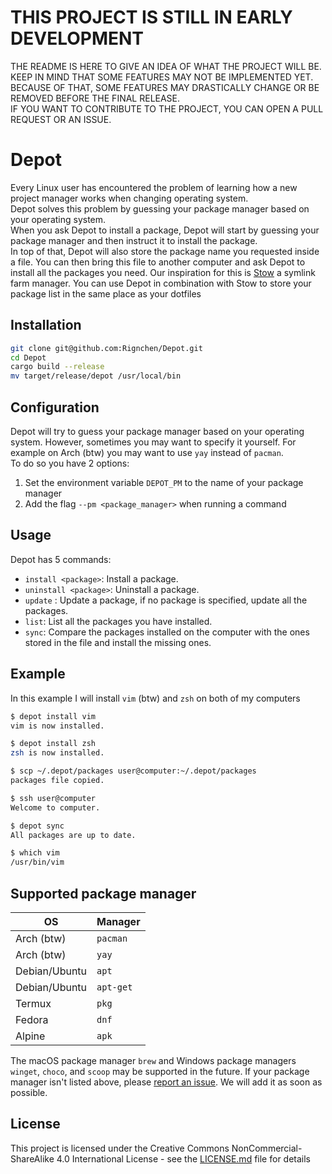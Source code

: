 # THIS PROJECT IS STILL IN EARLY DEVELOPMENT
THE README IS HERE TO GIVE AN IDEA OF WHAT THE PROJECT WILL BE.\
KEEP IN MIND THAT SOME FEATURES MAY NOT BE IMPLEMENTED YET.\
BECAUSE OF THAT, SOME FEATURES MAY DRASTICALLY CHANGE OR BE REMOVED BEFORE THE FINAL RELEASE.\
IF YOU WANT TO CONTRIBUTE TO THE PROJECT, YOU CAN OPEN A PULL REQUEST OR AN ISSUE.

# Depot
Every Linux user has encountered the problem of learning how a new project manager works when changing operating system.\
Depot solves this problem by guessing your package manager based on your operating system.\
When you ask Depot to install a package, Depot will start by guessing your package manager and then instruct it to install the package.\
In top of that, Depot will also store the package name you requested inside a file. You can then bring this file to another computer and ask Depot to install all the packages you need.
Our inspiration for this is [Stow](https://www.gnu.org/software/stow/) a symlink farm manager. You can use Depot in combination with Stow to store your
package list in the same place as your dotfiles

## Installation
```bash
git clone git@github.com:Rignchen/Depot.git
cd Depot
cargo build --release
mv target/release/depot /usr/local/bin
```

## Configuration
Depot will try to guess your package manager based on your operating system. However, sometimes you may want to specify it yourself. For example on Arch (btw) you may want to use `yay` instead of `pacman`.\
To do so you have 2 options:
1. Set the environment variable `DEPOT_PM` to the name of your package manager
2. Add the flag `--pm <package_manager>` when running a command

## Usage
Depot has 5 commands:
- `install <package>`: Install a package.
- `uninstall <package>`: Uninstall a package.
- `update` <package>: Update a package, if no package is specified, update all the packages.
- `list`: List all the packages you have installed.
- `sync`: Compare the packages installed on the computer with the ones stored in the file and install the missing ones.


## Example
In this example I will install `vim` (btw) and `zsh` on both of my computers
```bash
$ depot install vim
vim is now installed.

$ depot install zsh
zsh is now installed.

$ scp ~/.depot/packages user@computer:~/.depot/packages
packages file copied.

$ ssh user@computer
Welcome to computer.

$ depot sync
All packages are up to date.

$ which vim
/usr/bin/vim
```

## Supported package manager

| OS            | Manager   |
|---------------|-----------|
| Arch (btw)    | `pacman`  |
| Arch (btw)    | `yay`     |
| Debian/Ubuntu | `apt`     |
| Debian/Ubuntu | `apt-get` |
| Termux        | `pkg`     |
| Fedora        | `dnf`     |
| Alpine        | `apk`     |

The macOS package manager `brew` and Windows package managers `winget`, `choco`, and `scoop` may be supported in the future. If your package manager isn't
listed above, please [report an issue](https://github.com/Rignchen/Depot/issues/new). We will add it as soon as possible.

## License
This project is licensed under the Creative Commons NonCommercial-ShareAlike 4.0 International License - see the [LICENSE.md](LICENSE.md) file for details

